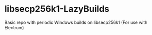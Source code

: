 # libsecp256k1-LazyBuilds
Basic repo with periodic Windows builds on libsecp256k1 (For use with Electrum)
